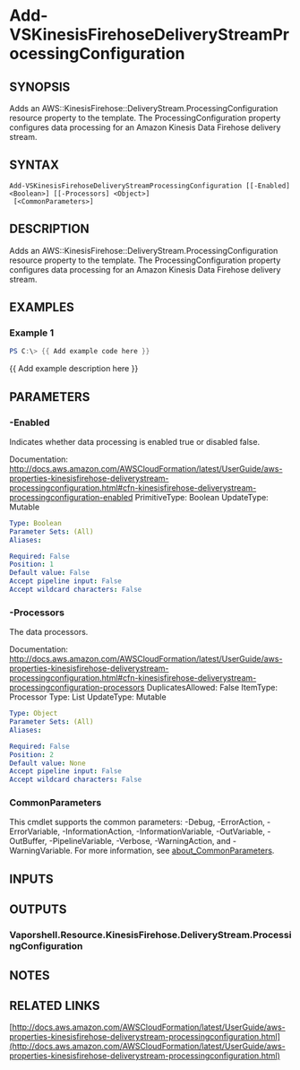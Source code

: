 # Add-VSKinesisFirehoseDeliveryStreamProcessingConfiguration

## SYNOPSIS
Adds an AWS::KinesisFirehose::DeliveryStream.ProcessingConfiguration resource property to the template.
The ProcessingConfiguration property configures data processing for an Amazon Kinesis Data Firehose delivery stream.

## SYNTAX

```
Add-VSKinesisFirehoseDeliveryStreamProcessingConfiguration [[-Enabled] <Boolean>] [[-Processors] <Object>]
 [<CommonParameters>]
```

## DESCRIPTION
Adds an AWS::KinesisFirehose::DeliveryStream.ProcessingConfiguration resource property to the template.
The ProcessingConfiguration property configures data processing for an Amazon Kinesis Data Firehose delivery stream.

## EXAMPLES

### Example 1
```powershell
PS C:\> {{ Add example code here }}
```

{{ Add example description here }}

## PARAMETERS

### -Enabled
Indicates whether data processing is enabled true or disabled false.

Documentation: http://docs.aws.amazon.com/AWSCloudFormation/latest/UserGuide/aws-properties-kinesisfirehose-deliverystream-processingconfiguration.html#cfn-kinesisfirehose-deliverystream-processingconfiguration-enabled
PrimitiveType: Boolean
UpdateType: Mutable

```yaml
Type: Boolean
Parameter Sets: (All)
Aliases:

Required: False
Position: 1
Default value: False
Accept pipeline input: False
Accept wildcard characters: False
```

### -Processors
The data processors.

Documentation: http://docs.aws.amazon.com/AWSCloudFormation/latest/UserGuide/aws-properties-kinesisfirehose-deliverystream-processingconfiguration.html#cfn-kinesisfirehose-deliverystream-processingconfiguration-processors
DuplicatesAllowed: False
ItemType: Processor
Type: List
UpdateType: Mutable

```yaml
Type: Object
Parameter Sets: (All)
Aliases:

Required: False
Position: 2
Default value: None
Accept pipeline input: False
Accept wildcard characters: False
```

### CommonParameters
This cmdlet supports the common parameters: -Debug, -ErrorAction, -ErrorVariable, -InformationAction, -InformationVariable, -OutVariable, -OutBuffer, -PipelineVariable, -Verbose, -WarningAction, and -WarningVariable. For more information, see [about_CommonParameters](http://go.microsoft.com/fwlink/?LinkID=113216).

## INPUTS

## OUTPUTS

### Vaporshell.Resource.KinesisFirehose.DeliveryStream.ProcessingConfiguration
## NOTES

## RELATED LINKS

[http://docs.aws.amazon.com/AWSCloudFormation/latest/UserGuide/aws-properties-kinesisfirehose-deliverystream-processingconfiguration.html](http://docs.aws.amazon.com/AWSCloudFormation/latest/UserGuide/aws-properties-kinesisfirehose-deliverystream-processingconfiguration.html)

